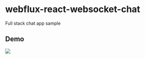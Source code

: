 # webflux-react-websocket-chat
Full stack chat app sample

## Demo
<div>
	<img src="https://github.com/ferrarijh/webflux-react-websocket-chat/blob/develop/demo/demo.jpg">
</div>
